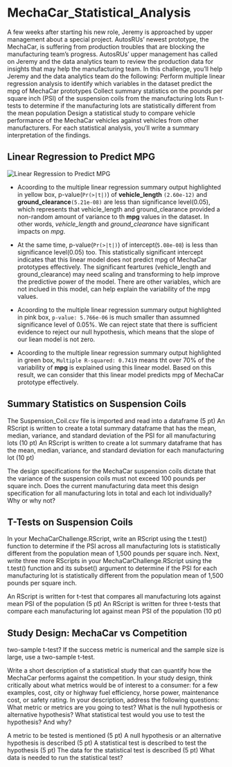 # MechaCar_Statistical_Analysis

A few weeks after starting his new role, Jeremy is approached by upper management about a special project. AutosRUs’ newest prototype, the MechaCar, is suffering from production troubles that are blocking the manufacturing team’s progress. AutosRUs’ upper management has called on Jeremy and the data analytics team to review the production data for insights that may help the manufacturing team.
In this challenge, you’ll help Jeremy and the data analytics team do the following:
Perform multiple linear regression analysis to identify which variables in the dataset predict the mpg of MechaCar prototypes
Collect summary statistics on the pounds per square inch (PSI) of the suspension coils from the manufacturing lots
Run t-tests to determine if the manufacturing lots are statistically different from the mean population
Design a statistical study to compare vehicle performance of the MechaCar vehicles against vehicles from other manufacturers. For each statistical analysis, you’ll write a summary interpretation of the findings.

## Linear Regression to Predict MPG

![Linear Regression to Predict MPG](https://user-images.githubusercontent.com/105877888/188201369-507f4a2c-7e3b-43dc-aa48-14e6d34ef443.png)

- Acoording to the multiple linear regression summary output highlighted in yellow box, p-value(`Pr(>|t|)`) of **vehicle_length** `(2.60e-12)` and **ground_clearance**`(5.21e-08)` are less than significance level(0.05), which represents that vehicle_length and ground_clearance provided a non-random amount of variance to th **mpg** values in the dataset. In other words, *vehicle_length* and *ground_clearance* have significant impacts on *mpg*. 
- At the same time, p-value(`Pr(>|t|)`) of intercept(`5.08e-08`) is less than significance level(0.05) too. This statistically significant intercept indicates that this linear model does not predict mpg of MechaCar prototypes effectively. The significant feartures (vehicle_length and ground_clearance) may need scaling and transforming to help improve the predictive power of the model. There are other variables, which are not inclued in this model, can help explain the variability of the mpg values.


- Acoording to the multiple linear regression summary output highlighted in pink box, `p-value: 5.766e-06` is much smaller than assumned significance level of 0.05%. We can reject state that there is sufficient evidence to reject our null hypothesis, which means that the slope of our liean model is not zero.

- Acoording to the multiple linear regression summary output highlighted in green box, `Multiple R-squared: 0.7419` means tht over 70% of the variability of **mpg** is explained using this linear model. Based on this result, we can consider that this linear model predicts mpg of MechaCar prototype effectively.


## Summary Statistics on Suspension Coils


The Suspension_Coil.csv file is imported and read into a dataframe (5 pt)
An RScript is written to create a total summary dataframe that has the mean, median, variance, and standard deviation of the PSI for all manufacturing lots (10 pt)
An RScript is written to create a lot summary dataframe that has the mean, median, variance, and standard deviation for each manufacturing lot (10 pt)

The design specifications for the MechaCar suspension coils dictate that the variance of the suspension coils must not exceed 100 pounds per square inch. Does the current manufacturing data meet this design specification for all manufacturing lots in total and each lot individually? Why or why not?

## T-Tests on Suspension Coils

In your MechaCarChallenge.RScript, write an RScript using the t.test() function to determine if the PSI across all manufacturing lots is statistically different from the population mean of 1,500 pounds per square inch.
Next, write three more RScripts in your MechaCarChallenge.RScript using the t.test() function and its subset() argument to determine if the PSI for each manufacturing lot is statistically different from the population mean of 1,500 pounds per square inch.

An RScript is written for t-test that compares all manufacturing lots against mean PSI of the population (5 pt)
An RScript is written for three t-tests that compare each manufacturing lot against mean PSI of the population (10 pt)

## Study Design: MechaCar vs Competition

two-sample t-test?
 If the success metric is numerical and the sample size is large, use a two-sample t-test.
 
Write a short description of a statistical study that can quantify how the MechaCar performs against the competition. In your study design, think critically about what metrics would be of interest to a consumer: for a few examples, cost, city or highway fuel efficiency, horse power, maintenance cost, or safety rating.
In your description, address the following questions:
What metric or metrics are you going to test?
What is the null hypothesis or alternative hypothesis?
What statistical test would you use to test the hypothesis? And why?


A metric to be tested is mentioned (5 pt)
A null hypothesis or an alternative hypothesis is described (5 pt)
A statistical test is described to test the hypothesis (5 pt)
The data for the statistical test is described (5 pt)
What data is needed to run the statistical test?
